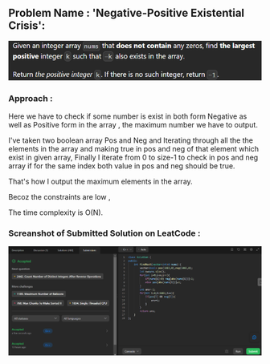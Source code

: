 ## Problem Name : 'Negative-Positive Existential Crisis':
![](https://github.com/Tyrant670/TJ-Tasks-2022-Amit-Yadav/blob/main/Images/QPosNeg.png)

### Approach :

Here we have to check if some number is exist in both form Negative
as well as Positive form in the array , the maximum number we
have to output.

I've taken two boolean array Pos and Neg and Iterating through all the 
the elements in the array and making true in pos and neg of that element
which exist in given array,
Finally I iterate from 0 to size-1 to check in pos and neg array
if for the same index both value in pos and neg should be true.

That's how I output the maximum elements in the array.

Becoz the constraints are low ,


The time complexity is O(N).

### Screanshot of Submitted Solution on LeatCode :

![](https://github.com/Tyrant670/TJ-Tasks-2022-Amit-Yadav/blob/main/Images/SPosNeg.png)

